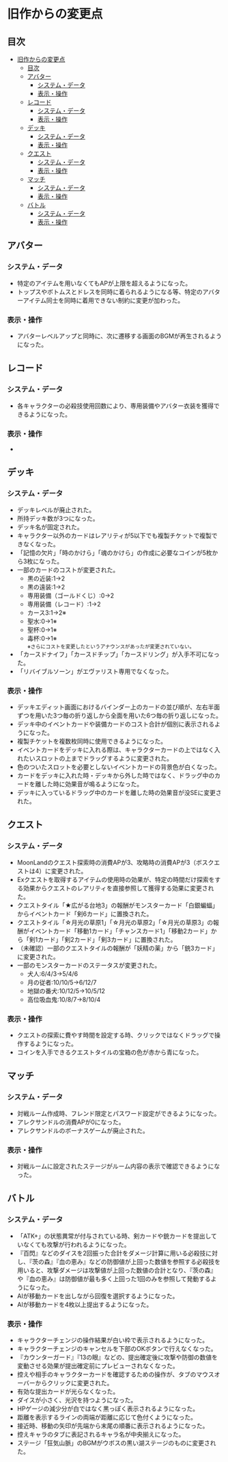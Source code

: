 # 旧作からの変更点

## 目次

- [旧作からの変更点](#旧作からの変更点)
  - [目次](#目次)
  - [アバター](#アバター)
    - [システム・データ](#システムデータ)
    - [表示・操作](#表示操作)
  - [レコード](#レコード)
    - [システム・データ](#システムデータ-1)
    - [表示・操作](#表示操作-1)
  - [デッキ](#デッキ)
    - [システム・データ](#システムデータ-2)
    - [表示・操作](#表示操作-2)
  - [クエスト](#クエスト)
    - [システム・データ](#システムデータ-3)
    - [表示・操作](#表示操作-3)
  - [マッチ](#マッチ)
    - [システム・データ](#システムデータ-4)
    - [表示・操作](#表示操作-4)
  - [バトル](#バトル)
    - [システム・データ](#システムデータ-5)
    - [表示・操作](#表示操作-5)


## アバター
### システム・データ
- 特定のアイテムを用いなくてもAPが上限を超えるようになった。
- トップスやボトムスとドレスを同時に着られるようになる等、特定のアバターアイテム同士を同時に着用できない制約に変更が加わった。
### 表示・操作
- アバターレベルアップと同時に、次に遷移する画面のBGMが再生されるようになった。

## レコード
### システム・データ
- 各キャラクターの必殺技使用回数により、専用装備やアバター衣装を獲得できるようになった。
### 表示・操作
- 

## デッキ
### システム・データ
- デッキレベルが廃止された。
- 所持デッキ数が3つになった。
- デッキ名が固定された。
- キャラクター以外のカードはレアリティが5以下でも複製チケットで複製できなくなった。
- 「記憶の欠片」「時のかけら」「魂のかけら」の作成に必要なコインが5枚から3枚になった。
- 一部のカードのコストが変更された。
  - 黒の近装:1→2
  - 黒の遠装:1→2
  - 専用装備（ゴールドくじ）:0→2
  - 専用装備（レコード）:1→2
  - カース3:1→2※
  - 聖水:0→1※
  - 聖杯:0→1※
  - 毒杯:0→1※<br><small>※さらにコストを変更したというアナウンスがあったが変更されていない。</small>
- 「カースドナイフ」「カースドチップ」「カースドリング」が入手不可になった。 
- 「リバイブルソーン」がエヴァリスト専用でなくなった。
### 表示・操作
- デッキエディット画面におけるバインダー上のカードの並び順が、左右半面ずつを用いた3つ毎の折り返しから全面を用いた6つ毎の折り返しになった。
- デッキ中のイベントカードや装備カードのコスト合計が個別に表示されるようになった。
- 複製チケットを複数枚同時に使用できるようになった。
- イベントカードをデッキに入れる際は、キャラクターカードの上ではなく入れたいスロットの上までドラッグするように変更された。
- 色のついたスロットを必要としないイベントカードの背景色が白くなった。
- カードをデッキに入れた時・デッキから外した時ではなく、ドラッグ中のカードを離した時に効果音が鳴るようになった。
- デッキに入っているドラッグ中のカードを離した時の効果音が没SEに変更された。

## クエスト
### システム・データ
- MoonLandのクエスト探索時の消費APが3、攻略時の消費APが3（ボスクエストは4）に変更された。
- Exクエストを取得するアイテムの使用時の効果が、特定の時間だけ探索をする効果からクエストのレアリティを直接参照して獲得する効果に変更された。
- クエストタイル「★広がる台地3」の報酬がモンスターカード「白銀蝙蝠」からイベントカード「剣6カード」に置換された。
- クエストタイル「☆月光の草原1」「☆月光の草原2」「☆月光の草原3」の報酬がイベントカード「移動1カード」「チャンスカード1」「移動2カード」から「剣1カード」「剣2カード」「剣3カード」に置換された。
- （未確認）一部のクエストタイルの報酬が「妖精の薬」から「銃3カード」に変更された。
- 一部のモンスターカードのステータスが変更された。
  - 犬人:6/4/3→5/4/6
  - 月の従者:10/10/5→6/12/7
  - 地獄の番犬:10/12/5→10/5/12
  - 高位吸血鬼:10/8/7→8/10/4
### 表示・操作
- クエストの探索に費やす時間を設定する時、クリックではなくドラッグで操作するようになった。
- コインを入手できるクエストタイルの宝箱の色が赤から青になった。

## マッチ
### システム・データ
- 対戦ルーム作成時、フレンド限定とパスワード設定ができるようになった。
- アレクサンドルの消費APが0になった。
- アレクサンドルのボーナスゲームが廃止された。
### 表示・操作
- 対戦ルームに設定されたステージがルーム内容の表示で確認できるようになった。

## バトル
### システム・データ
- 「ATK+」の状態異常が付与されている時、剣カードや銃カードを提出していなくても攻撃が行われるようになった。
- 『百閃』などのダイスを2回振った合計をダメージ計算に用いる必殺技に対し、『茨の森』『血の恵み』などの防御値が上回った数値を参照する必殺技を用いると、攻撃ダメージは攻撃値が上回った数値の合計となり、『茨の森』や『血の恵み』は防御値が最も多く上回った1回のみを参照して発動するようになった。
- AIが移動カードを出しながら回復を選択するようになった。
- AIが移動カードを4枚以上提出するようになった。
### 表示・操作
- キャラクターチェンジの操作結果が白い枠で表示されるようになった。
- キャラクターチェンジのキャンセルを下部のOKボタンで行えなくなった。
- 『カウンターガード』『13の眼』などの、提出確定後に攻撃や防御の数値を変動させる効果が提出確定前にプレビューされなくなった。
- 控えや相手のキャラクターカードを確認するための操作が、タブのマウスオーバーからクリックに変更された。
- 有効な提出カードが光らなくなった。
- ダイスが小さく、光沢を持つようになった。
- HPゲージの減少分が白ではなく黒っぽく表示されるようになった。
- 距離を表示するラインの両端が距離に応じて色付くようになった。
- 接近時、移動の矢印が先端から末尾の順番に表示されるようになった。
- 控えキャラのタブに表記されるキャラ名が中央揃えになった。
- ステージ「狂気山脈」のBGMがウボスの黒い湖ステージのものに変更された。
